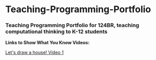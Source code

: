 # Teaching-Programming-Portfolio
### Teaching Programming Portfolio for 124BR, teaching computational thinking to K-12 students




**Links to Show What You Know Videos:**

[Let's draw a house! Video 1](https://www.youtube.com/watch?v=WwEQaFUSwAo&ab_channel=BrendanDevlin)

